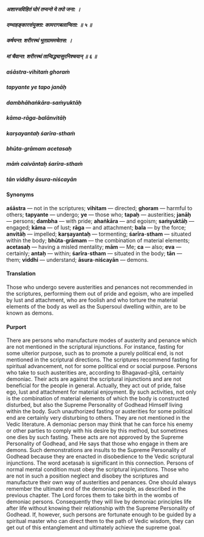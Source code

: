 ##### अशास्त्रविहितं घोरं तप्यन्ते ये तपो जना: ।
##### दम्भाहङ्कारसंयुक्ता: कामरागबलान्विता: ॥ ५ ॥
##### कर्षयन्त: शरीरस्थं भूतग्राममचेतस: ।
##### मां चैवान्त: शरीरस्थं तान्विद्ध्यासुरनिश्चयान् ॥ ६ ॥

##### aśāstra-vihitaṁ ghoraṁ
##### tapyante ye tapo janāḥ
##### dambhāhaṅkāra-saṁyuktāḥ
##### kāma-rāga-balānvitāḥ

##### karṣayantaḥ śarīra-sthaṁ
##### bhūta-grāmam acetasaḥ
##### māṁ caivāntaḥ śarīra-sthaṁ
##### tān viddhy āsura-niścayān

#### Synonyms

**aśāstra** — not in the scriptures; **vihitam** — directed; **ghoram** — harmful to others; **tapyante** — undergo; **ye** — those who; **tapaḥ** — austerities; **janāḥ** — persons; **dambha** — with pride; **ahaṅkāra** — and egoism; **saṁyuktāḥ** — engaged; **kāma** — of lust; **rāga** — and attachment; **bala** — by the force; **anvitāḥ** — impelled; **karṣayantaḥ** — tormenting; **śarīra**-**stham** — situated within the body; **bhūta**-**grāmam** — the combination of material elements; **acetasaḥ** — having a misled mentality; **mām** — Me; **ca** — also; **eva** — certainly; **antaḥ** — within; **śarīra**-**stham** — situated in the body; **tān** — them; **viddhi** — understand; **āsura**-**niścayān** — demons.

#### Translation

Those who undergo severe austerities and penances not recommended in the scriptures, performing them out of pride and egoism, who are impelled by lust and attachment, who are foolish and who torture the material elements of the body as well as the Supersoul dwelling within, are to be known as demons.

#### Purport

There are persons who manufacture modes of austerity and penance which are not mentioned in the scriptural injunctions. For instance, fasting for some ulterior purpose, such as to promote a purely political end, is not mentioned in the scriptural directions. The scriptures recommend fasting for spiritual advancement, not for some political end or social purpose. Persons who take to such austerities are, according to Bhagavad-gītā, certainly demoniac. Their acts are against the scriptural injunctions and are not beneficial for the people in general. Actually, they act out of pride, false ego, lust and attachment for material enjoyment. By such activities, not only is the combination of material elements of which the body is constructed disturbed, but also the Supreme Personality of Godhead Himself living within the body. Such unauthorized fasting or austerities for some political end are certainly very disturbing to others. They are not mentioned in the Vedic literature. A demoniac person may think that he can force his enemy or other parties to comply with his desire by this method, but sometimes one dies by such fasting. These acts are not approved by the Supreme Personality of Godhead, and He says that those who engage in them are demons. Such demonstrations are insults to the Supreme Personality of Godhead because they are enacted in disobedience to the Vedic scriptural injunctions. The word acetasaḥ is significant in this connection. Persons of normal mental condition must obey the scriptural injunctions. Those who are not in such a position neglect and disobey the scriptures and manufacture their own way of austerities and penances. One should always remember the ultimate end of the demoniac people, as described in the previous chapter. The Lord forces them to take birth in the wombs of demoniac persons. Consequently they will live by demoniac principles life after life without knowing their relationship with the Supreme Personality of Godhead. If, however, such persons are fortunate enough to be guided by a spiritual master who can direct them to the path of Vedic wisdom, they can get out of this entanglement and ultimately achieve the supreme goal.